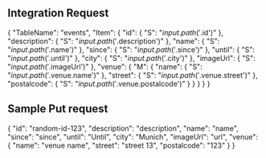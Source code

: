 ## Integration Request

{
  "TableName": "events",
  "Item": {
    "id": {
      "S": "$input.path('$.id')"
    },
    "description": {
      "S": "$input.path('$.description')"
    },
    "name": {
      "S": "$input.path('$.name')"
    },
    "since": {
      "S": "$input.path('$.since')"
    },
    "until": {
      "S": "$input.path('$.until')"
    },
    "city": {
      "S": "$input.path('$.city')"
    },
    "imageUrl": {
      "S": "$input.path('$.imageUrl')"
    },
    "venue": {
      "M": {
        "name": {
          "S": "$input.path('$.venue.name')"
        },
        "street": {
          "S": "$input.path('$.venue.street')"
        },
        "postalcode": {
          "S": "$input.path('$.venue.postalcode')"
        }
      }
    }
  }
}

## Sample Put request

{
  "id": "random-id-123",
  "description": "description",
  "name": "name",
  "since": "since",
  "until": "Until",
  "city": "Munich",
  "imageUrl": "url",
  "venue": {
    "name": "venue name",
    "street": "street 13",
    "postalcode": "123"
  }
}